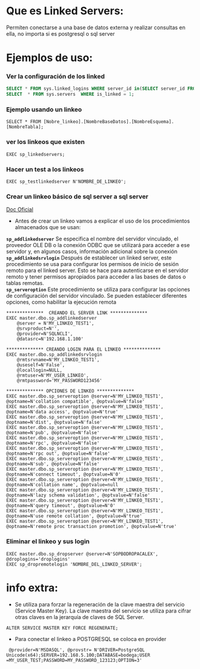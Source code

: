 

# Que es Linked Servers:
Permíten conectarse a una base de datos externa y realizar consultas en ella, no importa si es postgresql o sql server 

# Ejemplos de uso: 

### Ver la configuración de los linked

```SQL
SELECT * FROM sys.linked_logins WHERE server_id in(SELECT server_id FROM sys.servers WHERE is_linked = 1);
SELECT  * FROM sys.servers  WHERE is_linked = 1;
```

### Ejemplo usando un linkeo
```
SELECT * FROM [Nobre_linkeo].[NombreBaseDatos].[NombreEsquema].[NombreTabla];
```

### ver los linkeos que existen
```
EXEC sp_linkedservers;
```

### Hacer un test a los linkeos 
```
EXEC sp_testlinkedserver N'NOMBRE_DE_LINKEO';
```

### Crear un linkeo  básico de sql server a sql server

[Doc Oficial](https://learn.microsoft.com/es-es/sql/relational-databases/system-stored-procedures/sp-addlinkedserver-transact-sql?view=sql-server-ver16)

- Antes de crear un linkeo vamos a explicar el uso de los procedimientos almacenados que se usan:

**`sp_addlinkedserver`**  Se especifica el nombre del servidor vinculado, el proveedor OLE DB o la conexión ODBC que se utilizará para acceder a ese servidor y, en algunos casos, información adicional sobre la conexión <br> 
**`sp_addlinkedsrvlogin`** Después de establecer un linked server, este procedimiento se usa para configurar los permisos de inicio de sesión remoto para el linked server. Esto se hace para autenticarse en el servidor  
remoto y tener permisos apropiados para acceder a las bases de datos o tablas remotas.<br>
**`sp_serveroption`**  Este procedimiento se utiliza para configurar las opciones de configuración del servidor vinculado. Se pueden establecer diferentes opciones, como habilitar la ejecución remota 

```
**************  CREANDO EL SERVER LINK **************
EXEC master.dbo.sp_addlinkedserver 
	@server = N'MY_LINKEO_TEST1', 
	@srvproduct=N'', 
	@provider=N'SQLNCLI', 
	@datasrc=N'192.168.1.100'

************** CREANDO LOGIN PARA EL LINKEO **************
EXEC master.dbo.sp_addlinkedsrvlogin 
	@rmtsrvname=N'MY_LINKEO_TEST1',
	@useself=N'False',
	@locallogin=NULL,
	@rmtuser=N'MY_USER_LINKEO',
	@rmtpassword='MY_PASSWORD123456'

************** OPCIONES DE LINKEO **************
EXEC master.dbo.sp_serveroption @server=N'MY_LINKEO_TEST1', @optname=N'collation compatible', @optvalue=N'false'
EXEC master.dbo.sp_serveroption @server=N'MY_LINKEO_TEST1', @optname=N'data access', @optvalue=N'true'
EXEC master.dbo.sp_serveroption @server=N'MY_LINKEO_TEST1', @optname=N'dist', @optvalue=N'false'
EXEC master.dbo.sp_serveroption @server=N'MY_LINKEO_TEST1', @optname=N'pub', @optvalue=N'false'
EXEC master.dbo.sp_serveroption @server=N'MY_LINKEO_TEST1', @optname=N'rpc', @optvalue=N'false'
EXEC master.dbo.sp_serveroption @server=N'MY_LINKEO_TEST1', @optname=N'rpc out', @optvalue=N'false'
EXEC master.dbo.sp_serveroption @server=N'MY_LINKEO_TEST1', @optname=N'sub', @optvalue=N'false'
EXEC master.dbo.sp_serveroption @server=N'MY_LINKEO_TEST1', @optname=N'connect timeout', @optvalue=N'0'
EXEC master.dbo.sp_serveroption @server=N'MY_LINKEO_TEST1', @optname=N'collation name', @optvalue=null
EXEC master.dbo.sp_serveroption @server=N'MY_LINKEO_TEST1', @optname=N'lazy schema validation', @optvalue=N'false'
EXEC master.dbo.sp_serveroption @server=N'MY_LINKEO_TEST1', @optname=N'query timeout', @optvalue=N'0'
EXEC master.dbo.sp_serveroption @server=N'MY_LINKEO_TEST1', @optname=N'use remote collation', @optvalue=N'true'
EXEC master.dbo.sp_serveroption @server=N'MY_LINKEO_TEST1', @optname=N'remote proc transaction promotion', @optvalue=N'true'
```


### Eliminar el linkeo y sus login
```
EXEC master.dbo.sp_dropserver @server=N'SOPBODROPACALEX', @droplogins='droplogins'
EXEC sp_dropremotelogin 'NOMBRE_DEL_LINKED_SERVER';
```

# info extra:

 - Se utiliza para forzar la regeneración de la clave maestra del servicio (Service Master Key). La clave maestra del servicio se utiliza para cifrar otras claves en la jerarquía de claves de SQL Server.
```
ALTER SERVICE MASTER KEY FORCE REGENERATE; 
```

- Para conectar el linkeo a  POSTGRESQL se coloca en provider
```
 @provider=N'MSDASQL', @provstr= N'DRIVER=PostgreSQL Unicode(x64);SERVER=192.168.5.100;DATABASE=bodega;USER =MY_USER_TEST;PASSWORD=MY_PASSWORD_123123;OPTION=3'
```







